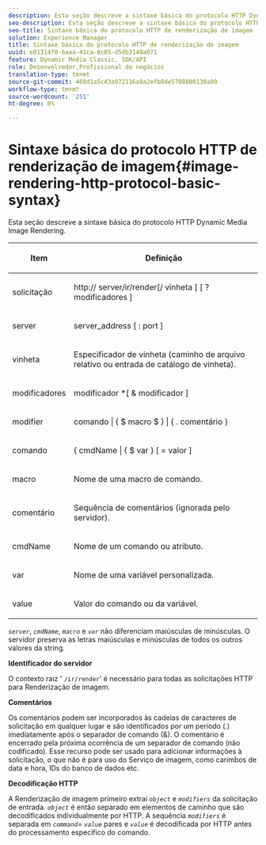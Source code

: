 ```yaml
---
description: Esta seção descreve a sintaxe básica do protocolo HTTP Dynamic Media Image Rendering.
seo-description: Esta seção descreve a sintaxe básica do protocolo HTTP Dynamic Media Image Rendering.
seo-title: Sintaxe básica do protocolo HTTP de renderização de imagem
solution: Experience Manager
title: Sintaxe básica do protocolo HTTP de renderização de imagem
uuid: e01314f0-6aaa-41ca-8c05-d5db3148a071
feature: Dynamic Media Classic, SDK/API
role: Desenvolvedor,Profissional de negócios
translation-type: tm+mt
source-git-commit: 469d1a5c43a972116a8a2efb0de5708800130a99
workflow-type: tm+mt
source-wordcount: '251'
ht-degree: 0%

---
```



# Sintaxe básica do protocolo HTTP de renderização de imagem{#image-rendering-http-protocol-basic-syntax}

Esta seção descreve a sintaxe básica do protocolo HTTP Dynamic Media Image Rendering.

<table id="table_0A7D7207EE6D4B08B62BE8620EBE0B25"> 
 <thead> 
  <tr> 
   <th colname="col1" class="entry"> <p>Item </p> </th> 
   <th colname="col2" class="entry"> <p>Definição </p> </th> 
  </tr> 
 </thead>
 <tbody> 
  <tr> 
   <td colname="col1"> <p><span class="varname"> solicitação</span> </p> </td> 
   <td colname="col2"> <p>http://<span class="varname"> server</span>/ir/render[/<span class="varname"> vinheta</span> ] [ ?<span class="varname"> modificadores</span> ] </p> </td> 
  </tr> 
  <tr> 
   <td colname="col1"> <p><span class="varname"> server  </span> </p> </td> 
   <td colname="col2"> <p><span class="varname"> server_address</span> [ :<span class="varname"> port</span> ] </p> </td> 
  </tr> 
  <tr> 
   <td colname="col1"> <p><span class="varname"> vinheta  </span> </p> </td> 
   <td colname="col2"> <p>Especificador de vinheta (caminho de arquivo relativo ou entrada de catálogo de vinheta). </p> </td> 
  </tr> 
  <tr> 
   <td colname="col1"> <p><span class="varname"> modificadores  </span> </p> </td> 
   <td colname="col2"> <p><span class="varname"> modificador</span> *[ &amp;  <span class="varname"> modificador</span> ] </p> </td> 
  </tr> 
  <tr> 
   <td colname="col1"> <p><span class="varname"> modifier  </span> </p> </td> 
   <td colname="col2"> <p><span class="varname"> comando</span> | { $  <span class="varname"> macro</span> $ } | { .<span class="varname"> comentário</span> } </p> </td> 
  </tr> 
  <tr> 
   <td colname="col1"> <p><span class="varname"> comando  </span> </p> </td> 
   <td colname="col2"> <p>{ <span class="varname"> cmdName</span> | { $<span class="varname"> var</span> } [ = <span class="varname"> valor</span> ] </p> </td> 
  </tr> 
  <tr> 
   <td colname="col1"> <p><span class="varname"> macro  </span> </p> </td> 
   <td colname="col2"> <p>Nome de uma macro de comando. </p> </td> 
  </tr> 
  <tr> 
   <td colname="col1"> <p><span class="varname"> comentário  </span> </p> </td> 
   <td colname="col2"> <p>Sequência de comentários (ignorada pelo servidor). </p> </td> 
  </tr> 
  <tr> 
   <td colname="col1"> <p><span class="varname"> cmdName  </span> </p> </td> 
   <td colname="col2"> <p>Nome de um comando ou atributo. </p> </td> 
  </tr> 
  <tr> 
   <td colname="col1"> <p><span class="varname"> var  </span> </p> </td> 
   <td colname="col2"> <p>Nome de uma variável personalizada. </p> </td> 
  </tr> 
  <tr> 
   <td colname="col1"> <p><span class="varname"> value  </span> </p> </td> 
   <td colname="col2"> <p>Valor do comando ou da variável. </p> </td> 
  </tr> 
 </tbody> 
</table>

*`server`*,  *`cmdName`*,  *`macro`* e  *`var`* não diferenciam maiúsculas de minúsculas. O servidor preserva as letras maiúsculas e minúsculas de todos os outros valores da string.

**Identificador do servidor**

O contexto raiz &#39; `/ir/render`&#39; é necessário para todas as solicitações HTTP para Renderização de imagem.

**Comentários**

Os comentários podem ser incorporados às cadeias de caracteres de solicitação em qualquer lugar e são identificados por um período (.) imediatamente após o separador de comando (&amp;). O comentário é encerrado pela próxima ocorrência de um separador de comando (não codificado). Esse recurso pode ser usado para adicionar informações à solicitação, o que não é para uso do Serviço de imagem, como carimbos de data e hora, IDs do banco de dados etc.

**Decodificação HTTP**

A Renderização de imagem primeiro extrai *`object`* e *`modifiers`* da solicitação de entrada. *`object`* é então separado em elementos de caminho que são decodificados individualmente por HTTP. A sequência *`modifiers`* é separada em *`command`*= *`value`* pares e *`value`* é decodificada por HTTP antes do processamento específico do comando.
